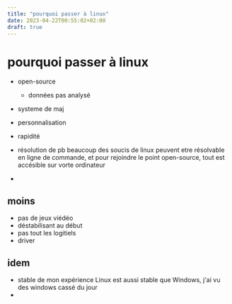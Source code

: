 ```yaml
---
title: "pourquoi passer à linux"
date: 2023-04-22T00:55:02+02:00
draft: true
---
```


# pourquoi passer à linux

* open-source 
	* données pas analysé
* systeme de maj
* personnalisation
* rapidité

* résolution de pb
beaucoup des soucis de linux peuvent etre résolvable en ligne de commande, et pour rejoindre le point open-source, tout est accésible sur vorte ordinateur 
* 

## moins 
* pas de jeux viédéo
* déstabilisant au début
* pas tout les logitiels
* driver

## idem
* stable
de mon expérience Linux est aussi stable que Windows, j'ai vu des  windows cassé du jour 
* 
